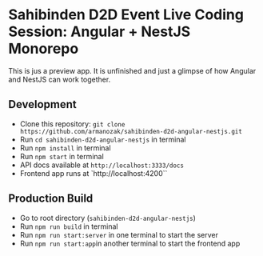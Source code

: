 # Sahibinden D2D Event Live Coding Session: Angular + NestJS Monorepo

This is jus a preview app. It is unfinished and just a glimpse of how Angular and NestJS can work together.

## Development

- Clone this repository: `git clone https://github.com/armanozak/sahibinden-d2d-angular-nestjs.git`
- Run `cd sahibinden-d2d-angular-nestjs` in terminal
- Run `npm install` in terminal
- Run `npm start` in terminal
- API docs available at `http://localhost:3333/docs`
- Frontend app runs at `http://localhost:4200``

## Production Build

- Go to root directory (`sahibinden-d2d-angular-nestjs`)
- Run `npm run build` in terminal
- Run `npm run start:server` in one terminal to start the server
- Run `npm run start:app`in another terminal to start the frontend app
